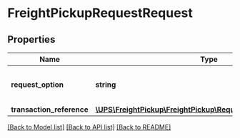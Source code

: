 # FreightPickupRequestRequest

## Properties
Name | Type | Description | Notes
------------ | ------------- | ------------- | -------------
**request_option** | **string** | Type of shipping.  Valid value: 1 - Ground | [optional] 
**transaction_reference** | [**\UPS\FreightPickup\FreightPickup\RequestTransactionReference**](RequestTransactionReference.md) |  | [optional] 

[[Back to Model list]](../../README.md#documentation-for-models) [[Back to API list]](../../README.md#documentation-for-api-endpoints) [[Back to README]](../../README.md)

